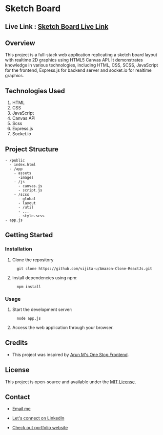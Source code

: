 # Sketch Board

## Live Link : [Sketch Board Live Link](https://sketch-board-9djl.onrender.com/)

## Overview
This project is a full-stack web application replicating a sketch board layout with realtime 2D graphics using HTML5 Canvas API. It demonstrates knowledge in various technologies, including HTML, CSS, SCSS, JavaScript for the frontend, Express.js for backend server and socket.io for realtime graphics.

## Technologies Used
1. HTML
2. CSS
3. JavaScript
4. Canvas API
5. Scss
7. Express.js
8. Socket.io

## Project Structure

```
- /public
  - index.html
  - /app
    - assets
      -images
    - /js
      - canvas.js
      - script.js
    - /scss
      - global
      - layout
      - /util
      - ...
      - style.scss
- app.js
```

## Getting Started

### Installation
1. Clone the repository
   ```
     git clone https://github.com/vijita-u/Amazon-Clone-ReactJs.git
   ```
2. Install dependencies using npm:
   ```
     npm install
   ```

### Usage
1. Start the development server:
   ```
     node app.js
   ```
2. Access the web application through your browser.

## Credits

- This project was inspired by [Arun M's One Stop Frontend](https://onestopfrontend.graphy.com/).

## License
This project is open-source and available under the [MIT License](https://github.com/vijita-u/sketch-board/blob/main/LICENSE).


## Contact
- [Email me](mailto:udayvijita3009@gmail.com?subject=Github%20Message)

- [Let's connect on LinkedIn](https://www.linkedin.com/in/vijita-uday/)

- [Check out portfolio website](https://vijita-u.github.io/Portfolio_Vijita_Uday_ReactJs/)
